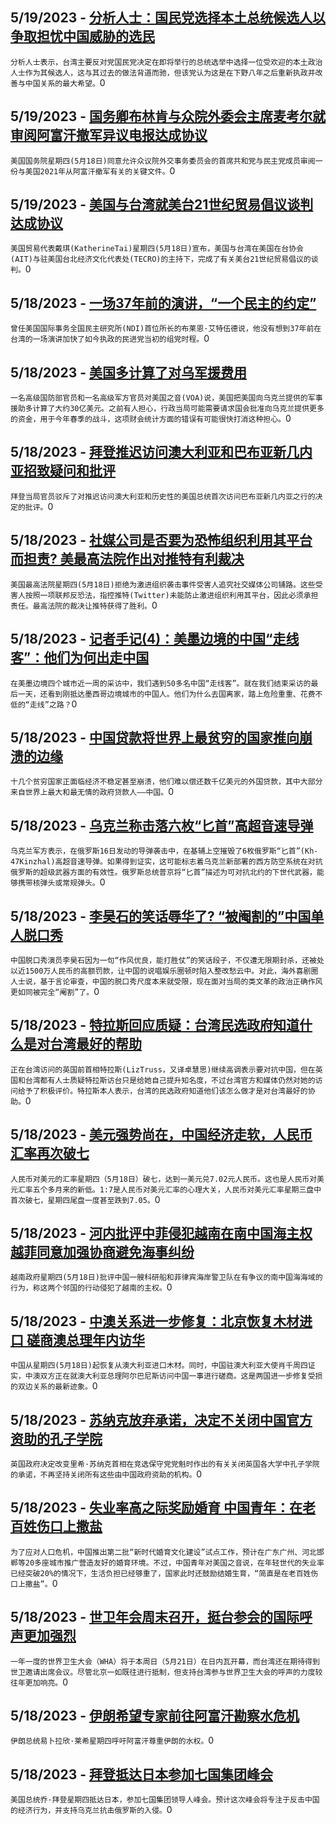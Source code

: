 
  ## 5/19/2023 - [分析人士：国民党选择本土总统候选人以争取担忧中国威胁的选民](https://www.voachinese.com/a/analysts-taiwan-s-opposition-party-pick-of-popular-mayor-for-president-aims-to-win-back-china-wary-voters-20230518/7099979.html)
 ```分析人士表示，台湾主要反对党国民党决定在即将举行的总统选举中选择一位受欢迎的本土政治人士作为其候选人，这与其过去的做法背道而驰，但该党认为这是在下野八年之后重新执政并改善与中国关系的最大希望。```0
  ## 5/19/2023 - [国务卿布林肯与众院外委会主席麦考尔就审阅阿富汗撤军异议电报达成协议](https://www.voachinese.com/a/house-foreign-affairs-chairman-secretary-of-state-reach-agreement-about-afghanistan-dissent-cable-20230518/7099970.html)
 ```美国国务院星期四(5月18日)同意允许众议院外交事务委员会的首席共和党与民主党成员审阅一份与美国2021年从阿富汗撤军有关的关键文件。```0
  ## 5/19/2023 - [美国与台湾就美台21世纪贸易倡议谈判达成协议](https://www.voachinese.com/a/ustr-announces-u-s--taiwan-trade-initiative-20230518/7099949.html)
 ```美国贸易代表戴琪(KatherineTai)星期四(5月18日)宣布，美国与台湾在美国在台协会(AIT)与驻美国台北经济文化代表处(TECRO)的主持下，完成了有关美台21世纪贸易倡议的谈判。```0
  ## 5/18/2023 - [一场37年前的演讲，“一个民主的约定”](https://www.voachinese.com/a/taiwan-parliament-head-met-with-former-ndi-president-whose-speech-decades-ago-encouraged-opposition-group-to-form-the-dpp-20230518/7099495.html)
 ```曾任美国国际事务全国民主研究所(NDI)首位所长的布莱恩·艾特伍德说，他没有想到37年前在台湾的一场演讲加快了如今执政的民进党当初的组党时程。```0
  ## 5/18/2023 - [美国多计算了对乌军援费用](https://www.voachinese.com/a/us-overcounted-cost-of-military-aid-to-ukraine-20230518/7099558.html)
 ```一名高级国防部官员和一名高级军方官员对美国之音(VOA)说，美国把美国向乌克兰提供的军事援助多计算了大约30亿美元。之前有人担心，行政当局可能需要请求国会批准向乌克兰提供更多的资金，用于今年春季的战斗，这项财会统计方面的错误有可能很快打消这种担心。```0
  ## 5/18/2023 - [拜登推迟访问澳大利亚和巴布亚新几内亚招致疑问和批评](https://www.voachinese.com/a/postponing-biden-s-australia-png-visit-raises-criticism-questions-20230518/7099549.html)
 ```拜登当局官员驳斥了对推迟访问澳大利亚和历史性的美国总统首次访问巴布亚新几内亚之行的决定的批评。```0
  ## 5/18/2023 - [社媒公司是否要为恐怖组织利用其平台而担责? 美最高法院作出对推特有利裁决](https://www.voachinese.com/a/u-s-supreme-court-lets-twitter-off-hook-in-terrorism-lawsuit-over-istanbul-massacre-20230518/7099489.html)
 ```美国最高法院星期四(5月18日)拒绝为激进组织袭击事件受害人追究社交媒体公司铺路。这些受害人按照一项联邦反恐法，指控推特(Twitter)未能防止激进组织利用其平台，因此必须承担责任。最高法院的裁决让推特获得了胜利。```0
  ## 5/18/2023 - [记者手记(4)：美墨边境的中国“走线客”：他们为何出走中国](https://www.voachinese.com/a/why-they-leave-china-20230518/7099425.html)
 ```在美墨边境四个城市近一周的采访中，我们遇到50多名中国“走线客”。就在我们结束采访的最后一天，还看到刚抵达墨西哥边境城市的中国人。他们为什么去国离家，踏上危险重重、花费不低的“走线”之路？```0
  ## 5/18/2023 - [中国贷款将世界上最贫穷的国家推向崩溃的边缘](https://www.voachinese.com/a/china-s-loans-pushing-world-s-poorest-countries-to-brink-of-collapse-20230518/7099378.html)
 ```十几个贫穷国家正面临经济不稳定甚至崩溃，他们难以偿还数千亿美元的外国贷款，其中大部分来自世界上最大和最无情的政府贷款人——中国。```0
  ## 5/18/2023 - [乌克兰称击落六枚“匕首”高超音速导弹](https://www.voachinese.com/a/ukraine-downs-six-russian-kinzhal-hypersonic-missiles-20230519/7099428.html)
 ```乌克兰军方表示，在俄罗斯16日发动的导弹袭击中，在基辅上空摧毁了6枚俄罗斯“匕首”(Kh-47Kinzhal)高超音速导弹。如果得到证实，这可能标志着乌克兰新部署的西方防空系统在对抗俄罗斯的超级武器方面的有效性。俄罗斯总统普京将“匕首”描述为可对抗北约的下世代武器，能够携带核弹头或常规弹头。```0
  ## 5/18/2023 - [李昊石的笑话辱华了? “被阉割的”中国单人脱口秀](https://www.voachinese.com/a/the-controversy-over-stand-up-comedian-s-military-joke/7099299.html)
 ```中国脱口秀演员李昊石因为一句“作风优良，能打胜仗”的笑话段子，不仅遭无限期封杀，还被处以近1500万人民币的高额罚款，让中国的说唱娱乐圈顿时陷入整改愁云中。对此，海外喜剧圈人士说，基于言论审查，中国的脱口秀尺度本来就受限，现在面对当局的类文革的政治正确作风更如同被完全“阉割”了。```0
  ## 5/18/2023 - [特拉斯回应质疑：台湾民选政府知道什么是对台湾最好的帮助](https://www.voachinese.com/a/liz-truss-taiwan-visit-branded-as-outdated-politician-seeking-exposure-uk-leader-would-not-take-her-advice-20230518/7099052.html)
 ```正在台湾访问的英国前首相特拉斯(LizTruss，又译卓慧思)继续高调表示要对抗中国，但在英国和台湾都有人士质疑特拉斯访台只是给她自己提升知名度，不过台湾官方和媒体仍然对她的访问给予了积极评价。特拉斯本人表示，台湾的民选政府知道他们该怎么做才是对台湾最好的协助。```0
  ## 5/18/2023 - [美元强势尚在，中国经济走软，人民币汇率再次破七](https://www.voachinese.com/a/as-china-s-yuan-drops-through-7-again-the-dollar-is-in-the-driver-s-seat-051823/7099128.html)
 ```人民币对美元的汇率星期四（5月18日）破七，达到一美元兑7.02元人民币。这也是人民币对美元汇率五个多月来的新低。1:7是人民币对美元汇率的心理大关，人民币对美元汇率星期三盘中首次破七，星期四尾盘一度甚至跌到7.05。```0
  ## 5/18/2023 - [河内批评中菲侵犯越南在南中国海主权 越菲同意加强协商避免海事纠纷](https://www.voachinese.com/a/vietnam-rebukes-china-philippines-over-south-china-sea-conduct-20230518/7099118.html)
 ```越南政府星期四(5月18日)批评中国一艘科研船和菲律宾海岸警卫队在有争议的南中国海海域的行为，称这两个邻国的行动侵犯了越南的主权。```0
  ## 5/18/2023 - [中澳关系进一步修复：北京恢复木材进口 磋商澳总理年内访华](https://www.voachinese.com/a/china-to-resume-australian-timber-imports-talks-under-way-for-pm-visit-20230518/7099072.html)
 ```中国从星期四(5月18日)起恢复从澳大利亚进口木材。同时，中国驻澳大利亚大使肖千周四证实，中澳双方正在就澳大利亚总理阿尔巴尼斯访问中国一事进行磋商。这是两国进一步修复受损的双边关系的最新迹象。```0
  ## 5/18/2023 - [苏纳克放弃承诺，决定不关闭中国官方资助的孔子学院](https://www.voachinese.com/a/rishi-sunak-walks-away-from-leadership-pledge-to-close-china-backed-confucius-institutes-051823/7098907.html)
 ```英国政府决定改变里希·苏纳克首相在竞选保守党党魁时作出的有关关闭英国各大学中孔子学院的承诺，不再坚持关闭所有这些由中国政府资助的机构。```0
  ## 5/18/2023 - [失业率高之际奖励婚育 中国青年：在老百姓伤口上撒盐](https://www.voachinese.com/a/7098838.html)
 ```为了应对人口危机，中国推出第二批“新时代婚育文化建设”试点工作，预计在广东广州、河北邯郸等20多座城市推广营造友好的婚育环境。不过，中国青年对美国之音说，在年轻世代的失业率已经突破20%的情况下，生活负担已经够重了，国家此时还鼓励结婚生育，“简直是在老百姓伤口上撒盐”。```0
  ## 5/18/2023 - [世卫年会周末召开，挺台参会的国际呼声更加强烈](https://www.voachinese.com/a/hoping-for-invitation-to-who-meeting-taiwan-gathers-more-support-051823/7098722.html)
 ```一年一度的世界卫生大会（WHA）将于本周日（5月21日）在日内瓦开幕，而台湾还在期待得到世卫邀请出席会议。尽管北京一如既往进行抵制，但支持台湾参与世界卫生大会的呼声的力度较往年更加响亮。```0
  ## 5/18/2023 - [伊朗希望专家前往阿富汗勘察水危机](https://www.voachinese.com/a/iran-wants-experts-to-visit-afghanistan-amid-water-dispute-20230518/7098776.html)
 ```伊朗总统易卜拉欣·莱希星期四呼吁阿富汗尊重伊朗的水权。```0
  ## 5/18/2023 - [拜登抵达日本参加七国集团峰会](https://www.voachinese.com/a/biden-in-japan-for-g7-talks-20230518/7098626.html)
 ```美国总统乔·拜登星期四抵达日本，参加七国集团领导人峰会。预计这次峰会将专注于反击中国的经济行为，并支持乌克兰抗击俄罗斯的入侵。```0
